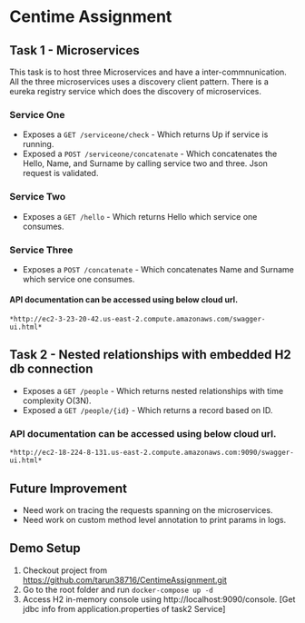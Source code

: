 # Centime Assignment

## Task 1 - Microservices
This task is to host three Microservices and have a inter-commnunication. All the three microservices uses a discovery client pattern.
There is a eureka registry service which does the discovery of microservices.

### Service One
* Exposes a `GET /serviceone/check` - Which returns Up if service is running.
* Exposed a `POST /serviceone/concatenate` - Which concatenates the Hello, Name, and Surname by calling service two and three. Json request is validated.

### Service Two
* Exposes a `GET /hello` - Which returns Hello which service one consumes.

### Service Three
* Exposes a `POST /concatenate` - Which concatenates Name and Surname which service one consumes.

#### API documentation can be accessed using below cloud url.
    *http://ec2-3-23-20-42.us-east-2.compute.amazonaws.com/swagger-ui.html*

## Task 2 - Nested relationships with embedded H2 db connection

* Exposes a `GET /people` - Which returns nested relationships with time complexity O(3N).
* Exposed a `GET /people/{id}` - Which returns a record based on ID.

### API documentation can be accessed using below cloud url.
    *http://ec2-18-224-8-131.us-east-2.compute.amazonaws.com:9090/swagger-ui.html*

## Future Improvement
* Need work on tracing the requests spanning on the microservices.
* Need work on custom method level annotation to print params in logs.


## Demo Setup
1. Checkout project from https://github.com/tarun38716/CentimeAssignment.git
2. Go to the root folder and run `docker-compose up -d`
3. Access H2 in-memory console using http://localhost:9090/console. [Get jdbc info from application.properties of task2 Service]
